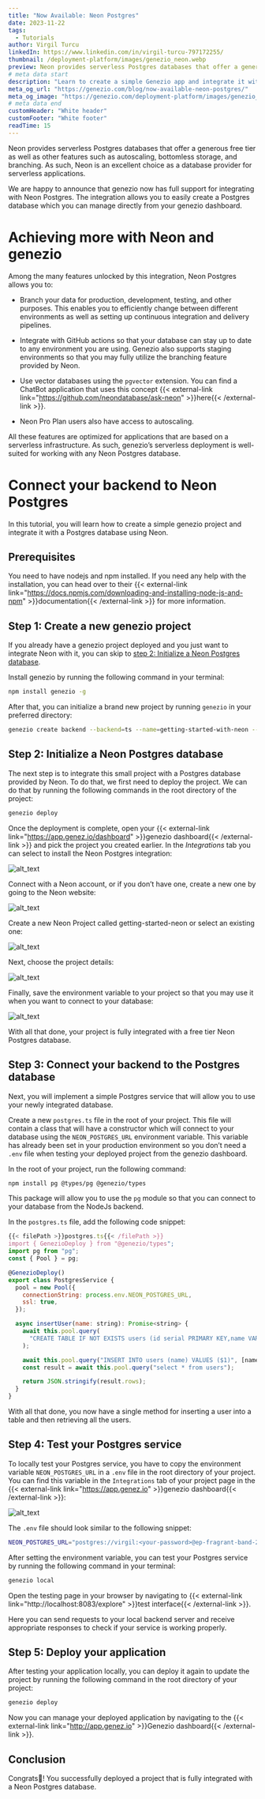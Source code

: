 ```yaml
---
title: "Now Available: Neon Postgres"
date: 2023-11-22
tags:
  - Tutorials
author: Virgil Turcu
linkedIn: https://www.linkedin.com/in/virgil-turcu-797172255/
thumbnail: /deployment-platform/images/genezio_neon.webp
preview: Neon provides serverless Postgres databases that offer a generous free tier as well as other features such as autoscaling, bottomless storage, and branching.
# meta data start
description: "Learn to create a simple Genezio app and integrate it with a Postgres database using Neon. Follow our step-by-step guide."
meta_og_url: "https://genezio.com/blog/now-available-neon-postgres/"
meta_og_image: "https://genezio.com/deployment-platform/images/genezio_neon.webp"
# meta data end
customHeader: "White header"
customFooter: "White footer"
readTime: 15
---
```


Neon provides serverless Postgres databases that offer a generous free tier as well as other features such as autoscaling, bottomless storage, and branching. As such, Neon is an excellent choice as a database provider for serverless applications.

We are happy to announce that genezio now has full support for integrating with Neon Postgres. The integration allows you to easily create a Postgres database which you can manage directly from your genezio dashboard.

# Achieving more with Neon and genezio

Among the many features unlocked by this integration, Neon Postgres allows you to:

- Branch your data for production, development, testing, and other purposes. This enables you to efficiently change between different environments as well as setting up continuous integration and delivery pipelines.
- Integrate with GitHub actions so that your database can stay up to date to any environment you are using. Genezio also supports staging environments so that you may fully utilize the branching feature provided by Neon.
- Use vector databases using the `pgvector` extension. You can find a ChatBot application that uses this concept {{< external-link link="https://github.com/neondatabase/ask-neon" >}}here{{< /external-link >}}.

- Neon Pro Plan users also have access to autoscaling.

All these features are optimized for applications that are based on a serverless infrastructure. As such, genezio’s serverless deployment is well-suited for working with any Neon Postgres database.

# Connect your backend to Neon Postgres

In this tutorial, you will learn how to create a simple genezio project and integrate it with a Postgres database using Neon.

## Prerequisites

You need to have nodejs and npm installed. If you need any help with the installation, you can head over to their {{< external-link link="https://docs.npmjs.com/downloading-and-installing-node-js-and-npm" >}}documentation{{< /external-link >}} for more information.

## Step 1: Create a new genezio project

If you already have a genezio project deployed and you just want to integrate Neon with it, you can skip to [step 2: Initialize a Neon Postgres database](#step-2-initialize-a-neon-postgres-database).

Install genezio by running the following command in your terminal:

```bash
npm install genezio -g
```

After that, you can initialize a brand new project by running `genezio` in your preferred directory:

```bash
genezio create backend --backend=ts --name=getting-started-with-neon --region=us-east-1
```

## Step 2: Initialize a Neon Postgres database

The next step is to integrate this small project with a Postgres database provided by Neon. To do that, we first need to deploy the project. We can do that by running the following commands in the root directory of the project:

```bash
genezio deploy
```

Once the deployment is complete, open your {{< external-link link="https://app.genez.io/dashboard" >}}genezio dashboard{{< /external-link >}} and pick the project you created earlier. In the _Integrations_ tab you can select to install the Neon Postgres integration:

![alt_text](/deployment-platform/posts/integrations.webp)

Connect with a Neon account, or if you don’t have one, create a new one by going to the Neon website:

![alt_text](/deployment-platform/posts/neon2.png)

Create a new Neon Project called getting-started-neon or select an existing one:

![alt_text](/deployment-platform/posts/neon3.png)

Next, choose the project details:

![alt_text](/deployment-platform/posts/neon4.png)

Finally, save the environment variable to your project so that you may use it when you want to connect to your database:

![alt_text](/deployment-platform/posts/neon5.png)

With all that done, your project is fully integrated with a free tier Neon Postgres database.

## Step 3: Connect your backend to the Postgres database

Next, you will implement a simple Postgres service that will allow you to use your newly integrated database.

Create a new `postgres.ts` file in the root of your project. This file will contain a class that will have a constructor which will connect to your database using the `NEON_POSTGRES_URL` environment variable. This variable has already been set in your production environment so you don’t need a `.env` file when testing your deployed project from the genezio dashboard.

In the root of your project, run the following command:

```bash
npm install pg @types/pg @genezio/types
```

This package will allow you to use the `pg` module so that you can connect to your database from the NodeJs backend.

In the `postgres.ts` file, add the following code snippet:

```javascript
{{< filePath >}}postgres.ts{{< /filePath >}}
import { GenezioDeploy } from "@genezio/types";
import pg from "pg";
const { Pool } = pg;

@GenezioDeploy()
export class PostgresService {
  pool = new Pool({
    connectionString: process.env.NEON_POSTGRES_URL,
    ssl: true,
  });

  async insertUser(name: string): Promise<string> {
    await this.pool.query(
      "CREATE TABLE IF NOT EXISTS users (id serial PRIMARY KEY,name VARCHAR(255))"
    );

    await this.pool.query("INSERT INTO users (name) VALUES ($1)", [name]);
    const result = await this.pool.query("select * from users");

    return JSON.stringify(result.rows);
  }
}
```

With all that done, you now have a single method for inserting a user into a table and then retrieving all the users.

## Step 4: Test your Postgres service

To locally test your Postgres service, you have to copy the environment variable `NEON_POSTGRES_URL` in a `.env` file in the root directory of your project. You can find this variable in the `Integrations` tab of your project page in the {{< external-link link="https://app.genez.io" >}}genezio dashboard{{< /external-link >}}:

![alt_text](/deployment-platform/posts/neon6.png)

The `.env` file should look similar to the following snippet:

```bash
NEON_POSTGRES_URL="postgres://virgil:<your-password>@ep-fragrant-band-27497881.us-east-1.aws.neon.tech/neondb"
```

After setting the environment variable, you can test your Postgres service by running the following command in your terminal:

```bash
genezio local
```

Open the testing page in your browser by navigating to {{< external-link link="http://localhost:8083/explore" >}}test interface{{< /external-link >}}.

Here you can send requests to your local backend server and receive appropriate responses to check if your service is working properly.

## Step 5: Deploy your application

After testing your application locally, you can deploy it again to update the project by running the following command in the root directory of your project:

```bash
genezio deploy
```

Now you can manage your deployed application by navigating to the {{< external-link link="http://app.genez.io" >}}Genezio dashboard{{< /external-link >}}.

## Conclusion

Congrats🥳! You successfully deployed a project that is fully integrated with a Neon Postgres database.

<!-- To see a more flushed out tutorial that uses this integration, check out this article about how to create a full stack CRUD application. -->
